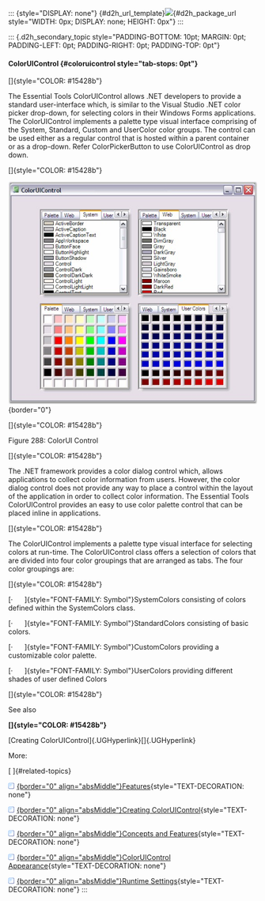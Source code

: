 ::: {style="DISPLAY: none"}
[](ms-xhelp:///?Id=d2h_url_template){#d2h_url_template}![](!package_url!){#d2h_package_url style="WIDTH: 0px; DISPLAY: none; HEIGHT: 0px"}
:::

::: {.d2h_secondary_topic style="PADDING-BOTTOM: 10pt; MARGIN: 0pt; PADDING-LEFT: 0pt; PADDING-RIGHT: 0pt; PADDING-TOP: 0pt"}
#### ColorUIControl {#coloruicontrol style="tab-stops: 0pt"}

[]{style="COLOR: #15428b"} 

The Essential Tools ColorUIControl allows .NET developers to provide a standard user-interface which, is similar to the Visual Studio .NET color picker drop-down, for selecting colors in their Windows Forms applications. The ColorUIControl implements a palette type visual interface comprising of the System, Standard, Custom and UserColor color groups. The control can be used either as a regular control that is hosted within a parent container or as a drop-down. Refer ColorPickerButton to use ColorUIControl as drop down.

[]{style="COLOR: #15428b"} 

![](ImagesExt/image76_286.jpg){border="0"}

[]{style="COLOR: #15428b"} 

Figure 288: ColorUI Control

[]{style="COLOR: #15428b"} 

The .NET framework provides a color dialog control which, allows applications to collect color information from users. However, the color dialog control does not provide any way to place a control within the layout of the application in order to collect color information. The Essential Tools ColorUIControl provides an easy to use color palette control that can be placed inline in applications.  

[]{style="COLOR: #15428b"} 

The ColorUIControl implements a palette type visual interface for selecting colors at run-time. The ColorUIControl class offers a selection of colors that are divided into four color groupings that are arranged as tabs. The four color groupings are:

[]{style="COLOR: #15428b"} 

[·      ]{style="FONT-FAMILY: Symbol"}SystemColors consisting of colors defined within the SystemColors class.

[·      ]{style="FONT-FAMILY: Symbol"}StandardColors consisting of basic colors.

[·      ]{style="FONT-FAMILY: Symbol"}CustomColors providing a customizable color palette.

[·      ]{style="FONT-FAMILY: Symbol"}UserColors providing different shades of user defined Colors

[]{style="COLOR: #15428b"} 

See also

**[]{style="COLOR: #15428b"}** 

[Creating ColorUIControl]{.UGHyperlink}[]{.UGHyperlink}

More:

[ ]{#related-topics}

[![](button.gif){border="0" align="absMiddle"}Features](ms-xhelp:///?Id=235b48ee-f09f-402a-8c44-8241eeb5ea62){style="TEXT-DECORATION: none"}

[![](button.gif){border="0" align="absMiddle"}Creating ColorUIControl](ms-xhelp:///?Id=9ce63e18-4afd-473c-b02f-d834954a330d){style="TEXT-DECORATION: none"}

[![](button.gif){border="0" align="absMiddle"}Concepts and Features](ms-xhelp:///?Id=158662cf-d58e-4659-8a35-1033660373e3){style="TEXT-DECORATION: none"}

[![](button.gif){border="0" align="absMiddle"}ColorUIControl Appearance](ms-xhelp:///?Id=00e312f8-a995-4d89-b517-dd201323400d){style="TEXT-DECORATION: none"}

[![](button.gif){border="0" align="absMiddle"}Runtime Settings](ms-xhelp:///?Id=3ad6b88a-eb46-4ba2-9135-9b1cfe77b421){style="TEXT-DECORATION: none"}
:::
